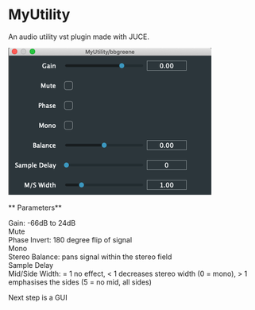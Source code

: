 # MyUtility

An audio utility vst plugin made with JUCE.

![MyUtility](https://github.com/bbgreene/MyUtility/blob/master/Screenshots/MyUtility%20-%20pre%20gui.png?raw=true
 "MyUtility")
 
** Parameters**
 
 Gain: -66dB to 24dB\
 Mute\
 Phase Invert: 180 degree flip of signal\
 Mono\
 Stereo Balance: pans signal within the stereo field\
 Sample Delay\
 Mid/Side Width: = 1 no effect, < 1 decreases stereo width (0 = mono), > 1 emphasises the sides (5 = no mid, all sides)

Next step is a GUI
